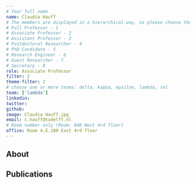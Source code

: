 ```yaml
---
# Your full name
name: Claudia Hauff
# The members are displayed in a hierarchical way, so please choose the role and filter from this list:
# Full Professor - 1
# Associate Professor - 2
# Assistant Professor - 3
# Postdoctoral Researcher - 4
# PhD Candidate - 5
# Research Engineer - 6
# Guest Researcher - 7
# Secretary - 8
role: Associate Professor
filter: 2
theme-filter: 2
# choose one or more teams: delta, kappa, epsilon, lambda, cel
team: ['lambda']
linkedin:
twitter:
github:
image: Claudia Hauff.jpg
email: c.hauff@tudelft.nl
# Room number only (Room: 840 West 4rd floor)
office: Room 4.E.100 East 4rd floor
---
```


## About

[comment]: <> (Write a few or more words about yourself.)

## Publications

[comment]: <> (You don't have to write anything here, it will be automatically filled. )

